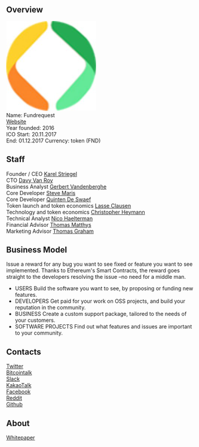 ## Overview
![Fundrequest logo](../projects/logo/fundrequest.png)  
Name: Fundrequest  
[Website](https://fundrequest.io)   
Year founded:  2016   
ICO Start: 20.11.2017  
End: 01.12.2017
Currency: token (FND)	 
## Staff 
Founder / CEO [Karel Striegel](../people/karel_striegel.md)  
CTO [Davy Van Roy ](../people/davy_van_roy.md)  
Business Analyst [Gerbert Vandenberghe ](../people/gerbert_vandenberghe.md)  
Core Developer [Steve Maris](../people/steve_maris.md)  
Core Developer [Quinten De Swaef](../people/quinten_de_swaef.md)  
Token launch and token economics [Lasse Clausen](../people/lasse_clausen.md)  
Technology and token economics [Christopher Heymann](../people/christopher_heymann.md)  
Technical Analyst  [Nico Haelterman](../people/nico_haelterman.md)  
Financial Advisor [Thomas Matthys](../people/thomas_matthys.md)  
Marketing Advisor [Thomas Graham ](../people/thomas_graham.md)  
## Business Model
  Issue a reward for any bug you want to see fixed or feature you want to see implemented. Thanks to Ethereum's Smart Contracts, the reward goes straight to the developers resolving the issue –no need for a middle man.
  * USERS
Build the software you want to see, by proposing or funding new features.
* DEVELOPERS
Get paid for your work on OSS projects, and build your reputation in the community.
* BUSINESS
Create a custom support package, tailored to the needs of your customers.
* SOFTWARE PROJECTS
Find out what features and issues are important to your community.
## Contacts  
[Twitter](https://twitter.com/fundrequest_io)   
[Bitcointalk](https://bitcointalk.org/index.php?topic=1696378.0)  
[Slack](https://fundrequest.slack.com/)   
[KakaoTalk](https://group.kakao.com/_q0wqyP)  
[Facebook](https://www.facebook.com/FundRequestplatform/)  
[Reddit](https://www.reddit.com/r/fundrequest/)  
[Github](https://github.com/fundrequest/)  
## About 
[Whitepaper](https://fundrequest.io/whitepaper.pdf)
